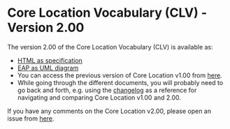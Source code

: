 # Core Location Vocabulary (CLV) - Version 2.00

The version 2.00 of the Core Location Vocabulary (CLV) is available as: 

*    [HTML as specification](https://semiceu.github.io/Core-Location-Vocabulary/releases/2.00/)
*    [EAP as UML diagram](https://github.com/SEMICeu/Core-Location-Vocabulary/blob/master/releases/2.00/html/overview.jpg)
*    You can access the previous version of Core Location v1.00 from [here](https://github.com/SEMICeu/Core-Location-Vocabulary/tree/master/releases/1.00). 
*    While going through the different documents, you will probably need to go back and forth, e.g. using the [changelog](https://github.com/SEMICeu/Core-Location-Vocabulary/blob/master/releases/2.00/Changelog.md) as a reference for navigating and comparing Core Location v1.00 and 2.00.

If you have any comments on the Core Location v2.00, please open an issue from [here](https://github.com/SEMICeu/Core-Location-Vocabulary/issues). 

